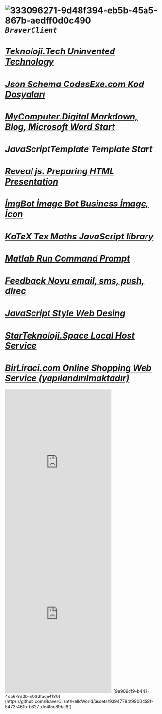 #  ![333096271-9d48f394-eb5b-45a5-867b-aedff0d0c490](https://github.com/BraverClient/HelloWorld/assets/93947784/f9ab041a-8917-4ff6-8b3e-fca7c08d6f16)***`BraverClient`***
# ***[Teknoloji.Tech Uninvented Technology](https://teknoloji.tech)***
# ***[Json Schema CodesExe.com Kod Dosyaları](http://codesexe.com)***
# ***[MyComputer.Digital Markdown, Blog, Microsoft Word Start](https://mycomputer.digital/Fast-pages/)***
# ***[JavaScriptTemplate Template Start](https://braverclient.github.io/JavaScript/)***
# ***[Reveal js. Preparing HTML Presentation](https://braverclient.github.io/reveal.js/)***
# ***[İmgBot İmage Bot Business İmage, İcon](https://braverclient.github.io/imgBot/)***
# ***[KaTeX Tex Maths JavaScript library](https://braverclient.github.io/KaTeX/)***
# ***[Matlab Run Command Prompt](https://braverclient.github.io/run-command/)***
# ***[Feedback Novu  email, sms, push, direc](https://braverclient.github.io/novu/)***
# ***[JavaScript Style Web Desing](https://braverclient.github.io/standard-16.0.4/)***
# ***[StarTeknoloji.Space Local Host Service](https://tdljt22b-4000.euw.devtunnels.ms)***
# ***[BirLiraci.com Online Shopping Web Service (yapılandırılmaktadır)](https://birliraci.com)***
<iframe src="https://discord.com/widget?id=1007605187197800530&theme=dark" width="350" height="500" allowtransparency="true" frameborder="0" sandbox="allow-popups allow-popups-to-escape-sandbox allow-same-origin allow-scripts"></iframe></iframe><iframe src="https://discord.com/widget?id=1124268216408096914&theme=dark" width="350" height="500" allowtransparency="true" frameborder="0" sandbox="allow-popups allow-popups-to-escape-sandbox allow-same-origin allow-scripts"></iframe>
![9e909df9-b442-4ca6-8d2b-d03dface4180](https://github.com/BraverClient/HelloWorld/assets/93947784/9900458f-5473-461b-b827-de4f5c89bd8f)
